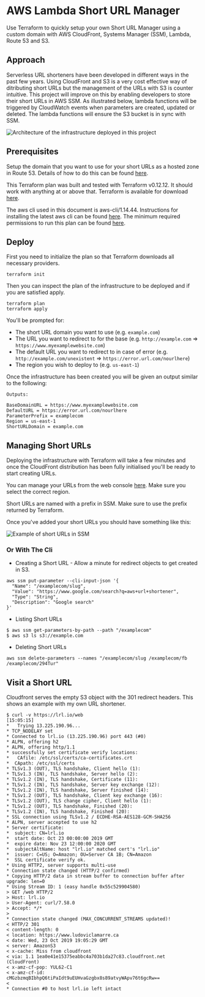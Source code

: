 # AWS Lambda Short URL Manager

Use Terraform to quickly setup your own Short URL Manager using a custom domain with AWS CloudFront, Systems Manager (SSM), Lambda, Route 53 and S3.


## Approach

Serverless URL shorteners have been developed in different ways in the past few years. Using CloudFront and S3 is a very cost effective way of ditributing short URLs but the management of the URLs with S3 is counter intuitive. This project will improve on this by enabling developers to store their short URLs in AWS SSM. As illustrated below, lambda functions will be triggered by CloudWatch events when parameters are created, updated or deleted. The lambda functions will ensure the S3 bucket is in sync with SSM.

![Architecture of the infrastructure deployed in this project](https://labodeludo.dev/wp-content/uploads/2019/10/23160705/URL-Shortener-With-SSM.jpeg)

## Prerequisites

Setup the domain that you want to use for your short URLs as a hosted zone in Route 53. Details of how to do this can be found [here](https://docs.aws.amazon.com/en_us/Route53/latest/DeveloperGuide/domain-register.html).

This Terraform plan was built and tested with Terraform v0.12.12. It should work with anything at or above that. Terraform is available for download [here](https://www.terraform.io/downloads.html).

The aws cli used in this document is aws-cli/1.14.44. Instructions for installing the latest aws cli can be found [here](https://docs.aws.amazon.com/en_us/cli/latest/userguide/cli-chap-install.html). The minimum required permissions to run this plan can be found [here](https://github.com/ludorl82/aws-lambda-short-url/blob/master/terraform-urls-policy.json).

## Deploy

First you need to initialize the plan so that Terraform downloads all necessary providers.

```
terraform init
```

Then you can inspect the plan of the infrastructure to be deployed and if you are satisfied apply.

```
terraform plan
terraform apply
```

You'll be prompted for:

* The short URL domain you want to use (e.g. `example.com`)
* The URL you want to redirect to for the base (e.g. `http://example.com` => `https://www.myexamplewebsite.com`)
* The default URL you want to redirect to in case of error (e.g. `http://example.com/unexistent` => `https://error.url.com/nourlhere`)
* The region you wish to deploy to (e.g. `us-east-1`)

Once the infrastructure has been created you will be given an output similar to the following:

```
Outputs:

BaseDomainURL = https://www.myexamplewebsite.com
DefaultURL = https://error.url.com/nourlhere
ParameterPrefix = examplecom
Region = us-east-1
ShortURLDomain = example.com
```

## Managing Short URLs

Deploying the infrastructure with Terraform will take a few minutes and once the CloudFront distribution has been fully initialised you'll be ready to start creating URLs.

You can manage your URLs from the web console [here](https://us-east-1.console.aws.amazon.com/systems-manager/parameters/?region=us-east-1). Make sure you select the correct region. 

Short URLs are named with a prefix in SSM. Make sure to use the prefix returned by Terraform.

Once you've added your short URLs you should have something like this:

![Example of short URLs in SSM](https://labodeludo.dev/wp-content/uploads/2019/10/24125555/2019-10-24-12_53_36-AWS-Systems-Manager-Parameter-Store.png)

### Or With The Cli
* Creating a Short URL - Allow a minute for redirect objects to get created in S3.
```
aws ssm put-parameter --cli-input-json '{
  "Name": "/examplecom/slug",
  "Value": "https://www.google.com/search?q=aws+url+shortener",
  "Type": "String",
  "Description": "Google search"
}'
```

* Listing Short URLs
```
$ aws ssm get-parameters-by-path --path "/examplecom"
$ aws s3 ls s3://example.com
```

* Deleting Short URLs
```
aws ssm delete-parameters --names "/examplecom/slug /examplecom/fb /examplecom/294Tur"
```

## Visit a Short URL
Cloudfront serves the empty S3 object with the 301 redirect headers. This shows an example with my own URL shortener.

```
$ curl -v https://lrl.io/web                                                                                                                                     [15:05:15]
*   Trying 13.225.190.96...
* TCP_NODELAY set
* Connected to lrl.io (13.225.190.96) port 443 (#0)
* ALPN, offering h2
* ALPN, offering http/1.1
* successfully set certificate verify locations:
*   CAfile: /etc/ssl/certs/ca-certificates.crt
*  CApath: /etc/ssl/certs
* TLSv1.3 (OUT), TLS handshake, Client hello (1):
* TLSv1.3 (IN), TLS handshake, Server hello (2):
* TLSv1.2 (IN), TLS handshake, Certificate (11):
* TLSv1.2 (IN), TLS handshake, Server key exchange (12):
* TLSv1.2 (IN), TLS handshake, Server finished (14):
* TLSv1.2 (OUT), TLS handshake, Client key exchange (16):
* TLSv1.2 (OUT), TLS change cipher, Client hello (1):
* TLSv1.2 (OUT), TLS handshake, Finished (20):
* TLSv1.2 (IN), TLS handshake, Finished (20):
* SSL connection using TLSv1.2 / ECDHE-RSA-AES128-GCM-SHA256
* ALPN, server accepted to use h2
* Server certificate:
*  subject: CN=lrl.io
*  start date: Oct 23 00:00:00 2019 GMT
*  expire date: Nov 23 12:00:00 2020 GMT
*  subjectAltName: host "lrl.io" matched cert's "lrl.io"
*  issuer: C=US; O=Amazon; OU=Server CA 1B; CN=Amazon
*  SSL certificate verify ok.
* Using HTTP2, server supports multi-use
* Connection state changed (HTTP/2 confirmed)
* Copying HTTP/2 data in stream buffer to connection buffer after upgrade: len=0
* Using Stream ID: 1 (easy handle 0x55c529904580)
> GET /web HTTP/2
> Host: lrl.io
> User-Agent: curl/7.58.0
> Accept: */*
>
* Connection state changed (MAX_CONCURRENT_STREAMS updated)!
< HTTP/2 301
< content-length: 0
< location: https://www.ludoviclamarre.ca
< date: Wed, 23 Oct 2019 19:05:29 GMT
< server: AmazonS3
< x-cache: Miss from cloudfront
< via: 1.1 1ea0e41e15375eabbc4a703b1da27c83.cloudfront.net (CloudFront)
< x-amz-cf-pop: YUL62-C1
< x-amz-cf-id: cMGzbzmqBIbhpQ6tiPaIdt9uEUHvaGzgbx8s89atvyWApv76t6gcRw==
<
* Connection #0 to host lrl.io left intact
```
